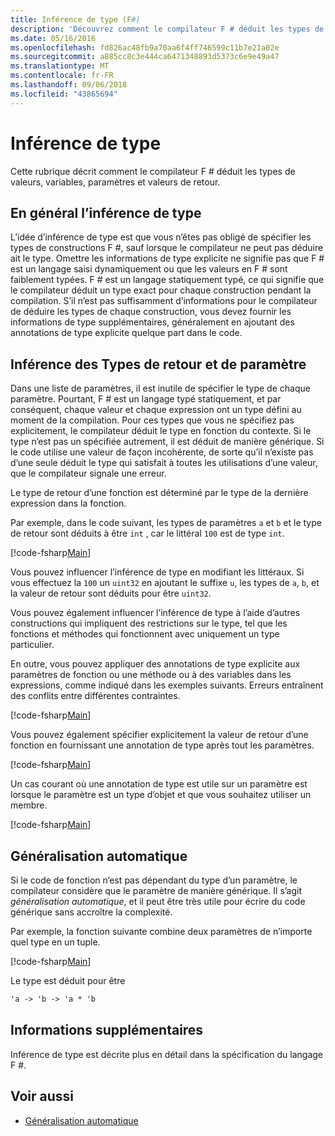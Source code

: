 ```yaml
---
title: Inférence de type (F#)
description: 'Découvrez comment le compilateur F # déduit les types de valeurs, variables, paramètres et valeurs de retour.'
ms.date: 05/16/2016
ms.openlocfilehash: fd826ac48fb9a70aa6f4ff746599c11b7e21a02e
ms.sourcegitcommit: a885cc8c3e444ca6471348893d5373c6e9e49a47
ms.translationtype: MT
ms.contentlocale: fr-FR
ms.lasthandoff: 09/06/2018
ms.locfileid: "43865694"
---
```

# <a name="type-inference"></a>Inférence de type

Cette rubrique décrit comment le compilateur F # déduit les types de valeurs, variables, paramètres et valeurs de retour.

## <a name="type-inference-in-general"></a>En général l’inférence de type

L’idée d’inférence de type est que vous n’êtes pas obligé de spécifier les types de constructions F #, sauf lorsque le compilateur ne peut pas déduire ait le type. Omettre les informations de type explicite ne signifie pas que F # est un langage saisi dynamiquement ou que les valeurs en F # sont faiblement typées. F # est un langage statiquement typé, ce qui signifie que le compilateur déduit un type exact pour chaque construction pendant la compilation. S’il n’est pas suffisamment d’informations pour le compilateur de déduire les types de chaque construction, vous devez fournir les informations de type supplémentaires, généralement en ajoutant des annotations de type explicite quelque part dans le code.

## <a name="inference-of-parameter-and-return-types"></a>Inférence des Types de retour et de paramètre

Dans une liste de paramètres, il est inutile de spécifier le type de chaque paramètre. Pourtant, F # est un langage typé statiquement, et par conséquent, chaque valeur et chaque expression ont un type défini au moment de la compilation. Pour ces types que vous ne spécifiez pas explicitement, le compilateur déduit le type en fonction du contexte. Si le type n’est pas un spécifiée autrement, il est déduit de manière générique. Si le code utilise une valeur de façon incohérente, de sorte qu’il n’existe pas d’une seule déduit le type qui satisfait à toutes les utilisations d’une valeur, que le compilateur signale une erreur.

Le type de retour d’une fonction est déterminé par le type de la dernière expression dans la fonction.

Par exemple, dans le code suivant, les types de paramètres `a` et `b` et le type de retour sont déduits à être `int` , car le littéral `100` est de type `int`.

[!code-fsharp[Main](../../../samples/snippets/fsharp/lang-ref-3/snippet301.fs)]

Vous pouvez influencer l’inférence de type en modifiant les littéraux. Si vous effectuez la `100` un `uint32` en ajoutant le suffixe `u`, les types de `a`, `b`, et la valeur de retour sont déduits pour être `uint32`.

Vous pouvez également influencer l’inférence de type à l’aide d’autres constructions qui impliquent des restrictions sur le type, tel que les fonctions et méthodes qui fonctionnent avec uniquement un type particulier.

En outre, vous pouvez appliquer des annotations de type explicite aux paramètres de fonction ou une méthode ou à des variables dans les expressions, comme indiqué dans les exemples suivants. Erreurs entraînent des conflits entre différentes contraintes.

[!code-fsharp[Main](../../../samples/snippets/fsharp/lang-ref-3/snippet302.fs)]

Vous pouvez également spécifier explicitement la valeur de retour d’une fonction en fournissant une annotation de type après tout les paramètres.

[!code-fsharp[Main](../../../samples/snippets/fsharp/lang-ref-3/snippet303.fs)]

Un cas courant où une annotation de type est utile sur un paramètre est lorsque le paramètre est un type d’objet et que vous souhaitez utiliser un membre.

[!code-fsharp[Main](../../../samples/snippets/fsharp/lang-ref-3/snippet304.fs)]

## <a name="automatic-generalization"></a>Généralisation automatique

Si le code de fonction n’est pas dépendant du type d’un paramètre, le compilateur considère que le paramètre de manière générique. Il s’agit *généralisation automatique*, et il peut être très utile pour écrire du code générique sans accroître la complexité.

Par exemple, la fonction suivante combine deux paramètres de n’importe quel type en un tuple.

[!code-fsharp[Main](../../../samples/snippets/fsharp/lang-ref-3/snippet305.fs)]

Le type est déduit pour être

```fsharp
'a -> 'b -> 'a * 'b
```

## <a name="additional-information"></a>Informations supplémentaires

Inférence de type est décrite plus en détail dans la spécification du langage F #.

## <a name="see-also"></a>Voir aussi

- [Généralisation automatique](generics/automatic-generalization.md)

